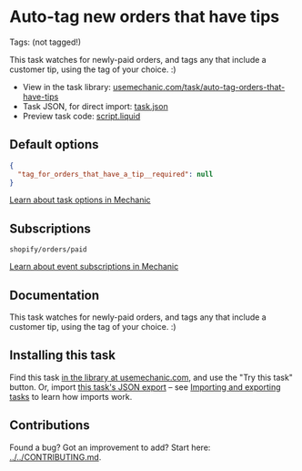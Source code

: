 # Auto-tag new orders that have tips

Tags: (not tagged!)

This task watches for newly-paid orders, and tags any that include a customer tip, using the tag of your choice. :)

* View in the task library: [usemechanic.com/task/auto-tag-orders-that-have-tips](https://usemechanic.com/task/auto-tag-orders-that-have-tips)
* Task JSON, for direct import: [task.json](../../tasks/auto-tag-orders-that-have-tips.json)
* Preview task code: [script.liquid](./script.liquid)

## Default options

```json
{
  "tag_for_orders_that_have_a_tip__required": null
}
```

[Learn about task options in Mechanic](https://docs.usemechanic.com/article/471-task-options)

## Subscriptions

```liquid
shopify/orders/paid
```

[Learn about event subscriptions in Mechanic](https://docs.usemechanic.com/article/408-subscriptions)

## Documentation

This task watches for newly-paid orders, and tags any that include a customer tip, using the tag of your choice. :)

## Installing this task

Find this task [in the library at usemechanic.com](https://usemechanic.com/task/auto-tag-orders-that-have-tips), and use the "Try this task" button. Or, import [this task's JSON export](../../tasks/auto-tag-orders-that-have-tips.json) – see [Importing and exporting tasks](https://docs.usemechanic.com/article/505-importing-and-exporting-tasks) to learn how imports work.

## Contributions

Found a bug? Got an improvement to add? Start here: [../../CONTRIBUTING.md](../../CONTRIBUTING.md).
